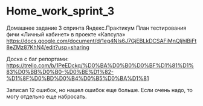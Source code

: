 # Home_work_sprint_3
Домашнее задание 3 спринта Яндекс.Практикум
План тестирования фичи «Личный кабинет» в проекте «Капсула»
https://docs.google.com/document/d/1eg4NIs6J7GjEBLkDCSAFiMnQljhIBiFt8eZMz87KhN4/edit?usp=sharing

Доска с баг репортами:
https://trello.com/b/1PeEDckq/%D0%BA%D0%B0%D0%BF%D1%81%D1%83%D0%BB%D0%B0-%D0%BE%D1%82-%D1%8F%D0%BD%D0%B4%D0%B5%D0%BA%D1%81

Записал 12 ошибок, но нашел ошибок еще больше. Если очень надо, то могу отдельно еще набросать.
